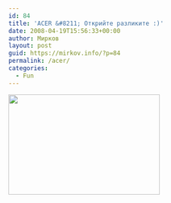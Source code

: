 ```yaml
---
id: 84
title: 'ACER &#8211; Открийте разликите :)'
date: 2008-04-19T15:56:33+00:00
author: Мирков
layout: post
guid: https://mirkov.info/?p=84
permalink: /acer/
categories:
  - Fun
---
```

[<img class="alignnone size-medium wp-image-85" title="image14" alt="" src="https://mirkov.info/wp-content/uploads/2008/09/image14-300x199.jpg" width="300" height="199" />](https://mirkov.info/wp-content/uploads/2008/09/image14.jpg)